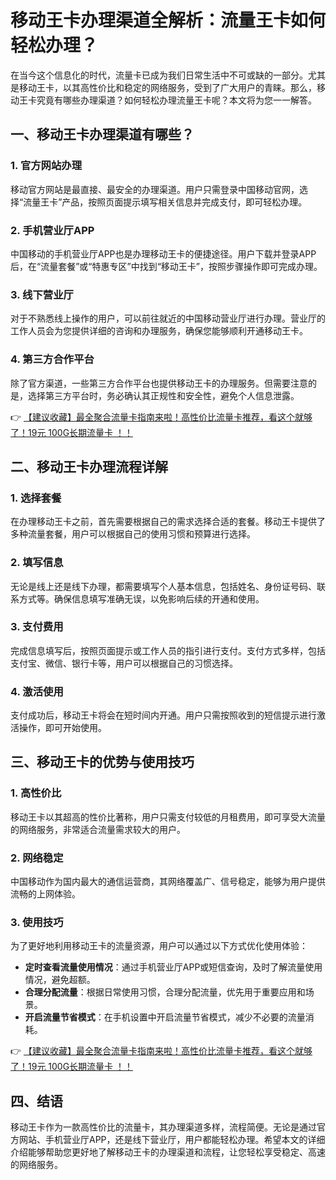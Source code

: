 # 移动王卡办理渠道全解析：流量王卡如何轻松办理？

在当今这个信息化的时代，流量卡已成为我们日常生活中不可或缺的一部分。尤其是移动王卡，以其高性价比和稳定的网络服务，受到了广大用户的青睐。那么，移动王卡究竟有哪些办理渠道？如何轻松办理流量王卡呢？本文将为您一一解答。

## 一、移动王卡办理渠道有哪些？

### 1. 官方网站办理
移动官方网站是最直接、最安全的办理渠道。用户只需登录中国移动官网，选择“流量王卡”产品，按照页面提示填写相关信息并完成支付，即可轻松办理。

### 2. 手机营业厅APP
中国移动的手机营业厅APP也是办理移动王卡的便捷途径。用户下载并登录APP后，在“流量套餐”或“特惠专区”中找到“移动王卡”，按照步骤操作即可完成办理。

### 3. 线下营业厅
对于不熟悉线上操作的用户，可以前往就近的中国移动营业厅进行办理。营业厅的工作人员会为您提供详细的咨询和办理服务，确保您能够顺利开通移动王卡。

### 4. 第三方合作平台
除了官方渠道，一些第三方合作平台也提供移动王卡的办理服务。但需要注意的是，选择第三方平台时，务必确认其正规性和安全性，避免个人信息泄露。

👉 [【建议收藏】最全聚合流量卡指南来啦！高性价比流量卡推荐，看这个就够了！19元 100G长期流量卡 ！！](https://bit.ly/Liuliangka)

## 二、移动王卡办理流程详解

### 1. 选择套餐
在办理移动王卡之前，首先需要根据自己的需求选择合适的套餐。移动王卡提供了多种流量套餐，用户可以根据自己的使用习惯和预算进行选择。

### 2. 填写信息
无论是线上还是线下办理，都需要填写个人基本信息，包括姓名、身份证号码、联系方式等。确保信息填写准确无误，以免影响后续的开通和使用。

### 3. 支付费用
完成信息填写后，按照页面提示或工作人员的指引进行支付。支付方式多样，包括支付宝、微信、银行卡等，用户可以根据自己的习惯选择。

### 4. 激活使用
支付成功后，移动王卡将会在短时间内开通。用户只需按照收到的短信提示进行激活操作，即可开始使用。

## 三、移动王卡的优势与使用技巧

### 1. 高性价比
移动王卡以其超高的性价比著称，用户只需支付较低的月租费用，即可享受大流量的网络服务，非常适合流量需求较大的用户。

### 2. 网络稳定
中国移动作为国内最大的通信运营商，其网络覆盖广、信号稳定，能够为用户提供流畅的上网体验。

### 3. 使用技巧
为了更好地利用移动王卡的流量资源，用户可以通过以下方式优化使用体验：
- **定时查看流量使用情况**：通过手机营业厅APP或短信查询，及时了解流量使用情况，避免超额。
- **合理分配流量**：根据日常使用习惯，合理分配流量，优先用于重要应用和场景。
- **开启流量节省模式**：在手机设置中开启流量节省模式，减少不必要的流量消耗。

👉 [【建议收藏】最全聚合流量卡指南来啦！高性价比流量卡推荐，看这个就够了！19元 100G长期流量卡 ！！](https://bit.ly/Liuliangka)

## 四、结语

移动王卡作为一款高性价比的流量卡，其办理渠道多样，流程简便。无论是通过官方网站、手机营业厅APP，还是线下营业厅，用户都能轻松办理。希望本文的详细介绍能够帮助您更好地了解移动王卡的办理渠道和流程，让您轻松享受稳定、高速的网络服务。